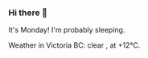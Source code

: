 ### Hi there :wave:

It's Monday! I'm probably sleeping.

Weather in Victoria BC: clear , at +12°C.
